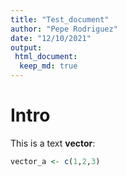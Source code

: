 ```yaml
---
title: "Test_document"
author: "Pepe Rodriguez"
date: "12/10/2021"
output: 
 html_document:
  keep_md: true
---
```




# Intro

This is a text **vector**:


```r
vector_a <- c(1,2,3)
```


